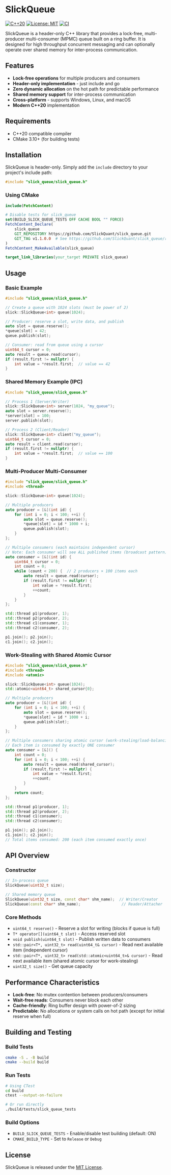 # SlickQueue

[![C++20](https://img.shields.io/badge/C%2B%2B-20-blue.svg)](https://en.cppreference.com/w/cpp/20)
[![License: MIT](https://img.shields.io/badge/License-MIT-yellow.svg)](https://opensource.org/licenses/MIT)
[![CI](https://github.com/SlickQuant/slick_queue/actions/workflows/ci.yml/badge.svg)](https://github.com/SlickQuant/slick_queue/actions/workflows/ci.yml)

SlickQueue is a header-only C++ library that provides a lock-free,
multi-producer multi-consumer (MPMC) queue built on a ring buffer. It is
designed for high throughput concurrent messaging and can optionally operate
over shared memory for inter-process communication.

## Features

- **Lock-free operations** for multiple producers and consumers
- **Header-only implementation** - just include and go
- **Zero dynamic allocation** on the hot path for predictable performance
- **Shared memory support** for inter-process communication
- **Cross-platform** - supports Windows, Linux, and macOS
- **Modern C++20** implementation

## Requirements

- C++20 compatible compiler
- CMake 3.10+ (for building tests)

## Installation

SlickQueue is header-only. Simply add the `include` directory to your project's include path:

```cpp
#include "slick_queue/slick_queue.h"
```

### Using CMake

```cmake
include(FetchContent)

# Disable tests for slick_queue
set(BUILD_SLICK_QUEUE_TESTS OFF CACHE BOOL "" FORCE)
FetchContent_Declare(
    slick_queue
    GIT_REPOSITORY https://github.com/SlickQuant/slick_queue.git
    GIT_TAG v1.1.0.0  # See https://github.com/SlickQuant/slick_queue/releases for latest version
)
FetchContent_MakeAvailable(slick_queue)

target_link_libraries(your_target PRIVATE slick_queue)
```

## Usage

### Basic Example

```cpp
#include "slick_queue/slick_queue.h"

// Create a queue with 1024 slots (must be power of 2)
slick::SlickQueue<int> queue(1024);

// Producer: reserve a slot, write data, and publish
auto slot = queue.reserve();
*queue[slot] = 42;
queue.publish(slot);

// Consumer: read from queue using a cursor
uint64_t cursor = 0;
auto result = queue.read(cursor);
if (result.first != nullptr) {
    int value = *result.first;  // value == 42
}
```

### Shared Memory Example (IPC)

```cpp
#include "slick_queue/slick_queue.h"

// Process 1 (Server/Writer)
slick::SlickQueue<int> server(1024, "my_queue");
auto slot = server.reserve();
*server[slot] = 100;
server.publish(slot);

// Process 2 (Client/Reader)
slick::SlickQueue<int> client("my_queue");
uint64_t cursor = 0;
auto result = client.read(cursor);
if (result.first != nullptr) {
    int value = *result.first;  // value == 100
}
```

### Multi-Producer Multi-Consumer

```cpp
#include "slick_queue/slick_queue.h"
#include <thread>

slick::SlickQueue<int> queue(1024);

// Multiple producers
auto producer = [&](int id) {
    for (int i = 0; i < 100; ++i) {
        auto slot = queue.reserve();
        *queue[slot] = id * 1000 + i;
        queue.publish(slot);
    }
};

// Multiple consumers (each maintains independent cursor)
// Note: Each consumer will see ALL published items (broadcast pattern)
auto consumer = [&](int id) {
    uint64_t cursor = 0;
    int count = 0;
    while (count < 200) {  // 2 producers × 100 items each
        auto result = queue.read(cursor);
        if (result.first != nullptr) {
            int value = *result.first;
            ++count;
        }
    }
};

std::thread p1(producer, 1);
std::thread p2(producer, 2);
std::thread c1(consumer, 1);
std::thread c2(consumer, 2);

p1.join(); p2.join();
c1.join(); c2.join();
```

### Work-Stealing with Shared Atomic Cursor

```cpp
#include "slick_queue/slick_queue.h"
#include <thread>
#include <atomic>

slick::SlickQueue<int> queue(1024);
std::atomic<uint64_t> shared_cursor{0};

// Multiple producers
auto producer = [&](int id) {
    for (int i = 0; i < 100; ++i) {
        auto slot = queue.reserve();
        *queue[slot] = id * 1000 + i;
        queue.publish(slot);
    }
};

// Multiple consumers sharing atomic cursor (work-stealing/load-balancing)
// Each item is consumed by exactly ONE consumer
auto consumer = [&]() {
    int count = 0;
    for (int i = 0; i < 100; ++i) {
        auto result = queue.read(shared_cursor);
        if (result.first != nullptr) {
            int value = *result.first;
            ++count;
        }
    }
    return count;
};

std::thread p1(producer, 1);
std::thread p2(producer, 2);
std::thread c1(consumer);
std::thread c2(consumer);

p1.join(); p2.join();
c1.join(); c2.join();
// Total items consumed: 200 (each item consumed exactly once)
```

## API Overview

### Constructor

```cpp
// In-process queue
SlickQueue(uint32_t size);

// Shared memory queue
SlickQueue(uint32_t size, const char* shm_name);  // Writer/Creator
SlickQueue(const char* shm_name);                  // Reader/Attacher
```

### Core Methods

- `uint64_t reserve()` - Reserve a slot for writing (blocks if queue is full)
- `T* operator[](uint64_t slot)` - Access reserved slot
- `void publish(uint64_t slot)` - Publish written data to consumers
- `std::pair<T*, uint32_t> read(uint64_t& cursor)` - Read next available item (independent cursor)
- `std::pair<T*, uint32_t> read(std::atomic<uint64_t>& cursor)` - Read next available item (shared atomic cursor for work-stealing)
- `uint32_t size()` - Get queue capacity

## Performance Characteristics

- **Lock-free**: No mutex contention between producers/consumers
- **Wait-free reads**: Consumers never block each other
- **Cache-friendly**: Ring buffer design with power-of-2 sizing
- **Predictable**: No allocations or system calls on hot path (except for initial reserve when full)

## Building and Testing

### Build Tests

```bash
cmake -S . -B build
cmake --build build
```

### Run Tests

```bash
# Using CTest
cd build
ctest --output-on-failure

# Or run directly
./build/tests/slick_queue_tests
```

### Build Options

- `BUILD_SLICK_QUEUE_TESTS` - Enable/disable test building (default: ON)
- `CMAKE_BUILD_TYPE` - Set to `Release` or `Debug`

## License

SlickQueue is released under the [MIT License](LICENSE).


